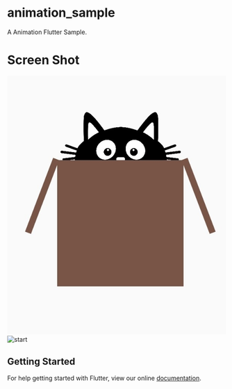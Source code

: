 # animation_sample

A Animation Flutter Sample.

# Screen Shot

![before start](https://github.com/bear2u/flutter_animation_sample/blob/master/stop.jpg)
![start](https://github.com/bear2u/flutter_animation_sample/blob/master/start.jpg)



## Getting Started

For help getting started with Flutter, view our online
[documentation](https://flutter.io/).
